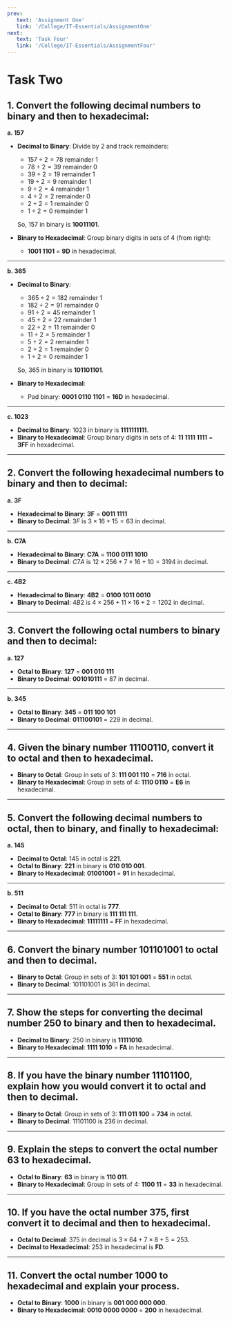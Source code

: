 ```yaml
---
prev:
   text: 'Assignment One'
   link: '/College/IT-Essentials/AssignmentOne'
next:
   text: 'Task Four'
   link: '/College/IT-Essentials/AssignmentFour'
---
```


# Task Two

## 1. Convert the following decimal numbers to binary and then to hexadecimal:

**a. 157**

- **Decimal to Binary**: Divide by 2 and track remainders:

  - $157 \div 2 = 78$ remainder 1
  - $78 \div 2 = 39$ remainder 0
  - $39 \div 2 = 19$ remainder 1
  - $19 \div 2 = 9$ remainder 1
  - $9 \div 2 = 4$ remainder 1
  - $4 \div 2 = 2$ remainder 0
  - $2 \div 2 = 1$ remainder 0
  - $1 \div 2 = 0$ remainder 1

  So, $157$ in binary is **10011101**.

- **Binary to Hexadecimal**: Group binary digits in sets of 4 (from right):
  - **1001 1101** = **9D** in hexadecimal.

---

**b. 365**

- **Decimal to Binary**:

  - $365 \div 2 = 182$ remainder 1
  - $182 \div 2 = 91$ remainder 0
  - $91 \div 2 = 45$ remainder 1
  - $45 \div 2 = 22$ remainder 1
  - $22 \div 2 = 11$ remainder 0
  - $11 \div 2 = 5$ remainder 1
  - $5 \div 2 = 2$ remainder 1
  - $2 \div 2 = 1$ remainder 0
  - $1 \div 2 = 0$ remainder 1

  So, $365$ in binary is **101101101**.

- **Binary to Hexadecimal**:
  - Pad binary: **0001 0110 1101** = **16D** in hexadecimal.

---

**c. 1023**

- **Decimal to Binary**: $1023$ in binary is **1111111111**.
- **Binary to Hexadecimal**: Group binary digits in sets of 4: **11 1111 1111** = **3FF** in hexadecimal.

---

## 2. Convert the following hexadecimal numbers to binary and then to decimal:

**a. 3F**

- **Hexadecimal to Binary**: **3F** = **0011 1111**
- **Binary to Decimal**: $3F$ is $3 \times 16 + 15 = 63$ in decimal.

---

**b. C7A**

- **Hexadecimal to Binary**: **C7A** = **1100 0111 1010**
- **Binary to Decimal**: $C7A$ is $12 \times 256 + 7 \times 16 + 10 = 3194$ in decimal.

---

**c. 4B2**

- **Hexadecimal to Binary**: **4B2** = **0100 1011 0010**
- **Binary to Decimal**: $4B2$ is $4 \times 256 + 11 \times 16 + 2 = 1202$ in decimal.

---

## 3. Convert the following octal numbers to binary and then to decimal:

**a. 127**

- **Octal to Binary**: **127** = **001 010 111**
- **Binary to Decimal**: **001010111** = 87 in decimal.

---

**b. 345**

- **Octal to Binary**: **345** = **011 100 101**
- **Binary to Decimal**: **011100101** = 229 in decimal.

---

## 4. Given the binary number 11100110, convert it to octal and then to hexadecimal.

- **Binary to Octal**: Group in sets of 3: **111 001 110** = **716** in octal.
- **Binary to Hexadecimal**: Group in sets of 4: **1110 0110** = **E6** in hexadecimal.

---

## 5. Convert the following decimal numbers to octal, then to binary, and finally to hexadecimal:

**a. 145**

- **Decimal to Octal**: $145$ in octal is **221**.
- **Octal to Binary**: **221** in binary is **010 010 001**.
- **Binary to Hexadecimal**: **01001001** = **91** in hexadecimal.

---

**b. 511**

- **Decimal to Octal**: $511$ in octal is **777**.
- **Octal to Binary**: **777** in binary is **111 111 111**.
- **Binary to Hexadecimal**: **11111111** = **FF** in hexadecimal.

---

## 6. Convert the binary number 101101001 to octal and then to decimal.

- **Binary to Octal**: Group in sets of 3: **101 101 001** = **551** in octal.
- **Binary to Decimal**: $101101001$ is $361$ in decimal.

---

## 7. Show the steps for converting the decimal number 250 to binary and then to hexadecimal.

- **Decimal to Binary**: $250$ in binary is **11111010**.
- **Binary to Hexadecimal**: **1111 1010** = **FA** in hexadecimal.

---

## 8. If you have the binary number 11101100, explain how you would convert it to octal and then to decimal.

- **Binary to Octal**: Group in sets of 3: **111 011 100** = **734** in octal.
- **Binary to Decimal**: $11101100$ is $236$ in decimal.

---

## 9. Explain the steps to convert the octal number 63 to hexadecimal.

- **Octal to Binary**: **63** in binary is **110 011**.
- **Binary to Hexadecimal**: Group in sets of 4: **1100 11** = **33** in hexadecimal.

---

## 10. If you have the octal number 375, first convert it to decimal and then to hexadecimal.

- **Octal to Decimal**: $375$ in decimal is $3 \times 64 + 7 \times 8 + 5 = 253$.
- **Decimal to Hexadecimal**: $253$ in hexadecimal is **FD**.

---

## 11. Convert the octal number 1000 to hexadecimal and explain your process.

- **Octal to Binary**: **1000** in binary is **001 000 000 000**.
- **Binary to Hexadecimal**: **0010 0000 0000** = **200** in hexadecimal.
